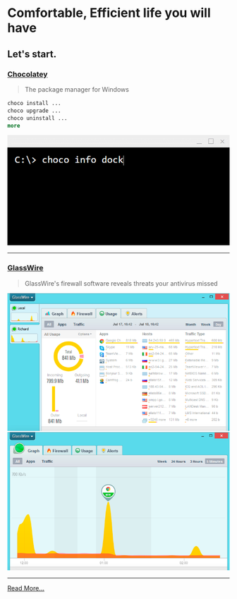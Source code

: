 # Comfortable, Efficient life you will have

## Let's start.

### [Chocolatey](https://chocolatey.org/)
> The package manager for Windows
``` cmd
choco install ...
choco upgrade ...
choco uninstall ...
more
```
![Chocolatey use](./img/chocolatey.gif)
 
 ---

 ### [GlassWire](https://www.glasswire.com/)
> GlassWire's firewall software reveals threats your antivirus missed

![glasswire](./img/glasswire1.png)
![glasswire](./img/glasswire2.png)

---
 [Read More...](./windows/my_win.md)

